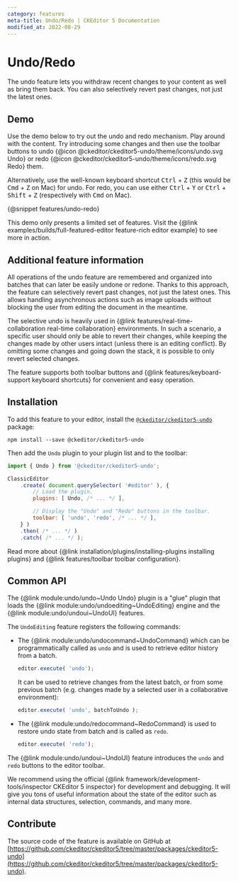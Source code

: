 ```yaml
---
category: features
meta-title: Undo/Redo | CKEditor 5 Documentation
modified_at: 2022-08-29
---
```


# Undo/Redo

The undo feature lets you withdraw recent changes to your content as well as bring them back. You can also selectively revert past changes, not just the latest ones.

## Demo

Use the demo below to try out the undo and redo mechanism. Play around with the content. Try introducing some changes and then use the toolbar buttons to undo {@icon @ckeditor/ckeditor5-undo/theme/icons/undo.svg Undo} or redo {@icon @ckeditor/ckeditor5-undo/theme/icons/redo.svg Redo} them.

Alternatively, use the well-known keyboard shortcut <kbd>Ctrl</kbd> + <kbd>Z</kbd> (this would be <kbd>Cmd</kbd> + <kbd>Z</kbd> on Mac) for undo. For redo, you can use either <kbd>Ctrl</kbd> + <kbd>Y</kbd> or <kbd>Ctrl</kbd> + <kbd>Shift</kbd> + <kbd>Z</kbd> (respectively with <kbd>Cmd</kbd> on Mac).

{@snippet features/undo-redo}

<info-box info>
	This demo only presents a limited set of features. Visit the {@link examples/builds/full-featured-editor feature-rich editor example} to see more in action.
</info-box>

## Additional feature information

All operations of the undo feature are remembered and organized into batches that can later be easily undone or redone. Thanks to this approach, the feature can selectively revert past changes, not just the latest ones. This allows handling asynchronous actions such as image uploads without blocking the user from editing the document in the meantime.

The selective undo is heavily used in {@link features/real-time-collaboration real-time collaboration} environments. In such a scenario, a specific user should only be able to revert their changes, while keeping the changes made by other users intact (unless there is an editing conflict). By omitting some changes and going down the stack, it is possible to only revert selected changes.

The feature supports both toolbar buttons and {@link features/keyboard-support keyboard shortcuts} for convenient and easy operation.

## Installation

To add this feature to your editor, install the [`@ckeditor/ckeditor5-undo`](https://www.npmjs.com/package/@ckeditor/ckeditor5-undo) package:

```
npm install --save @ckeditor/ckeditor5-undo
```

Then add the `Undo` plugin to your plugin list and to the toolbar:

```js
import { Undo } from '@ckeditor/ckeditor5-undo';

ClassicEditor
	.create( document.querySelector( '#editor' ), {
		// Load the plugin.
		plugins: [ Undo, /* ... */ ],

		// Display the "Undo" and "Redo" buttons in the toolbar.
		toolbar: [ 'undo', 'redo', /* ... */ ],
	} )
	.then( /* ... */ )
	.catch( /* ... */ );
```

<info-box info>
	Read more about {@link installation/plugins/installing-plugins installing plugins} and {@link features/toolbar toolbar configuration}.
</info-box>

## Common API

The {@link module:undo/undo~Undo Undo} plugin is a "glue" plugin that loads the {@link module:undo/undoediting~UndoEditing} engine and the {@link module:undo/undoui~UndoUI} features.

The `UndoEditing` feature registers the following commands:

* The {@link module:undo/undocommand~UndoCommand} which can be programmatically called as `undo` and is used to retrieve editor history from a batch.

	```js
	editor.execute( 'undo');
	```

	It can be used to retrieve changes from the latest batch, or from some previous batch (e.g. changes made by a selected user in a collaborative environment):

	```js
	editor.execute( 'undo', batchToUndo );
	```

* The {@link module:undo/redocommand~RedoCommand} is used to restore undo state from batch and is called as `redo`.

	```js
	editor.execute( 'redo');
	```


The {@link module:undo/undoui~UndoUI} feature introduces the `undo` and `redo` buttons to the editor toolbar.

<info-box>
	We recommend using the official {@link framework/development-tools/inspector CKEditor&nbsp;5 inspector} for development and debugging. It will give you tons of useful information about the state of the editor such as internal data structures, selection, commands, and many more.
</info-box>

## Contribute

The source code of the feature is available on GitHub at [https://github.com/ckeditor/ckeditor5/tree/master/packages/ckeditor5-undo](https://github.com/ckeditor/ckeditor5/tree/master/packages/ckeditor5-undo).
